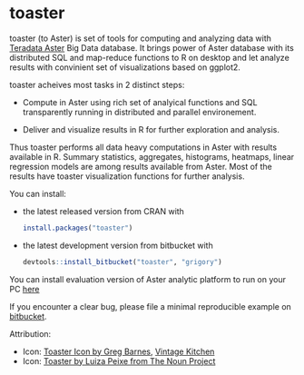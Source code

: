 # toaster

toaster (to Aster) is set of tools for computing and analyzing data with [Teradata Aster](http://www.asterdata.com/) Big Data database. It brings power of Aster database with its distributed SQL and map-reduce functions to R on desktop and let analyze results with convinient set of visualizations based on ggplot2.

toaster acheives most tasks in 2 distinct steps:

* Compute in Aster using rich set of analyical functions and SQL transparently running in distributed and parallel environement.

* Deliver and visualize results in R for further exploration and analysis.
 
Thus toaster performs all data heavy computations in Aster with results available in R. Summary statistics, aggregates, histograms, heatmaps, linear regression models are among results available from Aster. Most of the results have toaster visualization functions for further analysis.

You can install:

* the latest released version from CRAN with

    ```R
    install.packages("toaster")
    ````


* the latest development version from bitbucket with

    ```R
    devtools::install_bitbucket("toaster", "grigory")
    ````

You can install evaluation version of Aster analytic platform to run on your PC [here](http://community.teradata.com/community/teradata-big-data-analytics-community/downloads)

If you encounter a clear bug, please file a minimal reproducible example on [bitbucket](https://bitbucket.org/grigory/toaster/issues).

Attribution:

* Icon: [Toaster Icon by Greg Barnes](http://www.iconarchive.com/show/vintage-kitchen-icons-by-greg-barnes/Toaster-icon.html), [Vintage Kitchen](http://www.iconarchive.com/show/vintage-kitchen-icons-by-greg-barnes.html)
* Icon: [Toaster by Luiza Peixe from The Noun Project](http://thenounproject.com/term/toaster/10764/)

